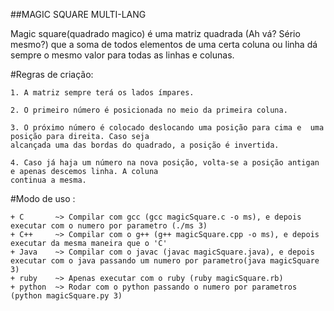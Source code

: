 ##MAGIC SQUARE MULTI-LANG

Magic square(quadrado magico) é uma matriz quadrada (Ah vá? Sério mesmo?) que a soma de todos elementos de uma
certa coluna ou linha dá sempre o mesmo valor para todas as linhas e colunas.

#Regras de criação:

    1. A matriz sempre terá os lados ímpares.

    2. O primeiro número é posicionada no meio da primeira coluna.

    3. O próximo número é colocado deslocando uma posição para cima e  uma posição para direita. Caso seja 
    alcançada uma das bordas do quadrado, a posição é invertida. 

    4. Caso já haja um número na nova posição, volta-se a posição antigan e apenas descemos linha. A coluna 
    continua a mesma.

#Modo de uso :

    + C       ~> Compilar com gcc (gcc magicSquare.c -o ms), e depois executar com o numero por parametro (./ms 3) 
    + C++     ~> Compilar com o g++ (g++ magicSquare.cpp -o ms), e depois executar da mesma maneira que o 'C'
    + Java    ~> Compilar com o javac (javac magicSquare.java), e depois executar com o java passando um numero por parametro(java magicSquare 3)
    + ruby    ~> Apenas executar com o ruby (ruby magicSquare.rb)
    + python  ~> Rodar com o python passando o numero por parametros (python magicSquare.py 3)
